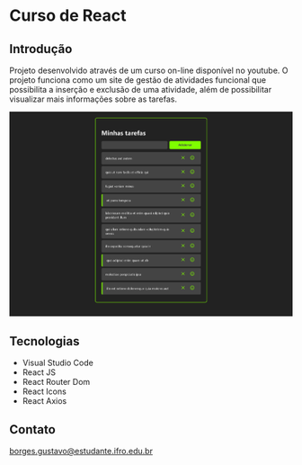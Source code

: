# Curso de React 

## Introdução

Projeto desenvolvido através de um curso on-line disponível no youtube.
O projeto funciona como um site de gestão de atividades funcional que possibilita a inserção e exclusão de uma atividade, além de possibilitar 
visualizar mais informações sobre as tarefas.

![preview.png](.github/preview.png)

## Tecnologias 

- Visual Studio Code
- React JS
- React Router Dom
- React Icons
- React Axios

## Contato

borges.gustavo@estudante.ifro.edu.br